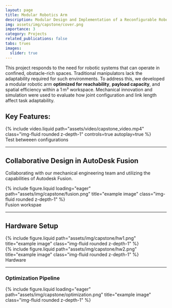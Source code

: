 ```yaml
---
layout: page
title: Modular Robotics Arm
description: Modular Design and Implementation of a Reconfigurable Robotic Arm
img: assets/img/capstone/cover.png
importance: 3
category: Projects
related_publications: false
tabs: trues
images:
  slider: true
---
```


This project responds to the need for robotic systems that can operate in confined, obstacle-rich spaces. Traditional manipulators lack the adaptability required for such environments. To address this, we developed a modular robotic arm **optimized for reachability**, **payload capacity**, and spatial efficiency within a 1 m³ workspace. Mechanical innovation and simulation were used to evaluate how joint configuration and link length affect task adaptability.

## Key Features:

<div class="row mt-3">
    <div class="col-sm mt-3 mt-md-0">
        {% include video.liquid path="assets/video/capstone_video.mp4" class="img-fluid rounded z-depth-1" controls=true autoplay=true %}
    </div>
</div>
<div class="caption">
    Test betweeen configurations
</div>

***
## Collaborative Design in AutoDesk Fusion
Collaborating with our mechanical engineering team and utilizing the capabilities of Autodesk Fusion.

<div class="row">
    <div class="col-sm mt-3 mt-md-0">
        {% include figure.liquid loading="eager" path="assets/img/capstone/fusion.png" title="example image" class="img-fluid rounded z-depth-1" %}
    </div>
</div>
<div class="caption">
    Fusion workspae
</div>

***
## Hardware Setup

<div class="row justify-content-sm-center">
    <div class="col-sm-7 mt-3 mt-md-0">
        {% include figure.liquid path="assets/img/capstone/hw1.png" title="example image" class="img-fluid rounded z-depth-1" %}
    </div>
    <div class="col-sm-4 mt-3 mt-md-0">
        {% include figure.liquid path="assets/img/capstone/hw2.png" title="example image" class="img-fluid rounded z-depth-1" %}
    </div>
</div>
<div class="caption">
    Hardware
</div>

***

### Optimization Pipeline

<div class="row">
    <div class="col-sm mt-3 mt-md-0">
        {% include figure.liquid loading="eager" path="assets/img/capstone/optimization.png" title="example image" class="img-fluid rounded z-depth-1" %}
    </div>
</div>






